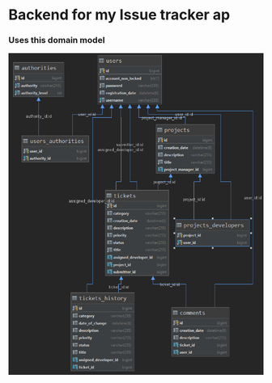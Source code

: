 <h1>Backend for my Issue tracker ap</h1>
<h3>Uses this domain model</h3>
<img src="./issue-tracker-Domain-model.png" alt="image not available">

